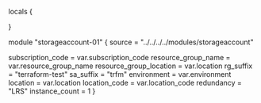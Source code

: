 
locals {

}

module "storageaccount-01" {
  source = "../../../../modules/storageaccount"
  
  subscription_code       = var.subscription_code
  resource_group_name     = var.resource_group_name
  resource_group_location = var.location
  rg_suffix               = "terraform-test"
  sa_suffix               = "trfm"
  environment             = var.environment
  location                = var.location
  location_code           = var.location_code
  redundancy              = "LRS"
  instance_count          = 1
}

